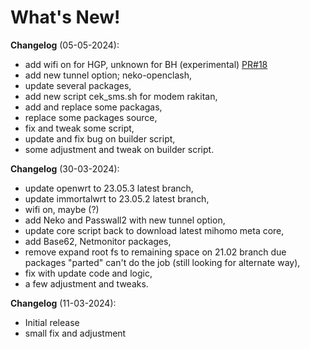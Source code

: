 # What's New!

**Changelog** (05-05-2024):
- add wifi on for HGP, unknown for BH (experimental) [PR#18](https://github.com/frizkyiman/friWrt-MyWrtBuilder/pull/18)
- add new tunnel option; neko-openclash,
- update several packages,
- add new script cek_sms.sh for modem rakitan,
- add and replace some packagas,
- replace some packages source,
- fix and tweak some script,
- update and fix bug on builder script,
- some adjustment and tweak on  builder script.

**Changelog** (30-03-2024):
- update openwrt to 23.05.3 latest branch,
- update immortalwrt to 23.05.2 latest branch,
- wifi on, maybe (?)
- add Neko and Passwall2 with new tunnel option,
- update core script back to download latest mihomo meta core,
- add Base62, Netmonitor packages,
- remove expand root fs to remaining space on 21.02 branch due packages "parted" can't do the job (still looking for alternate way),
- fix with update code and logic,
- a few adjustment and tweaks.

**Changelog** (11-03-2024):
- Initial release
- small fix and adjustment
